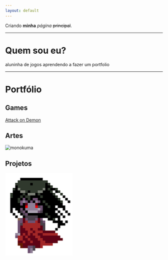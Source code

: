 ```yaml
---
layout: default
---
```


Criando **minha** _página_ ~~principal~~.
* * *  
# Quem sou eu?
aluninha de jogos aprendendo a fazer um portfolio 
* * *  
# Portfólio

## Games
[Attack on Demon](https://samiakarima.github.io/AttackonDemon/)  
## Artes
![monokuma](http://pixelartmaker.com/art/8f3a73e87c35a78.png)


## Projetos



![](sachiko.png)
